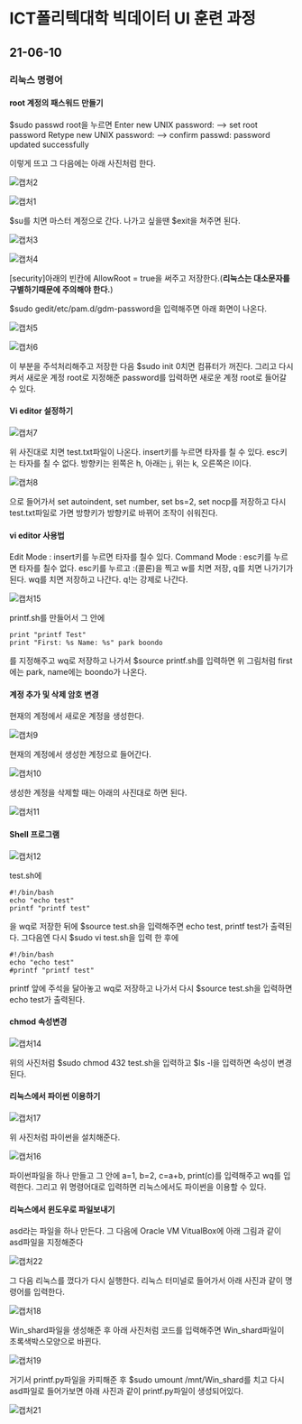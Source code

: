 # ICT폴리텍대학 빅데이터 UI 훈련 과정

## 21-06-10

### 리눅스 명령어

#### root 계정의 패스워드 만들기

$sudo passwd root을 누르면
Enter new UNIX password:              --> set root password
Retype new UNIX password:            --> confirm
passwd: password updated successfully

이렇게 뜨고 그 다음에는 아래 사진처럼 한다.

![캡처2](https://user-images.githubusercontent.com/76871728/121452097-cd09f480-c9d9-11eb-89a9-a71cea05043a.PNG)

![캡처1](https://user-images.githubusercontent.com/76871728/121452147-e612a580-c9d9-11eb-807a-42169f299eb1.PNG)

$su를 치면 마스터 계정으로 간다. 나가고 싶을땐 $exit을 쳐주면 된다.

![캡처3](https://user-images.githubusercontent.com/76871728/121452312-2eca5e80-c9da-11eb-876b-64c684344f7d.PNG)

![캡처4](https://user-images.githubusercontent.com/76871728/121452328-3984f380-c9da-11eb-8f07-a0bdf68e7daf.PNG)

[security]아래의 빈칸에 AllowRoot = true을 써주고 저장한다.(**리눅스는 대소문자를 구별하기때문에 주의해야 한다.**)

$sudo gedit/etc/pam.d/gdm-password을 입력해주면 아래 화면이 나온다.

![캡처5](https://user-images.githubusercontent.com/76871728/121452533-8ec10500-c9da-11eb-9db1-3ac67f637206.PNG)

![캡처6](https://user-images.githubusercontent.com/76871728/121453751-9b465d00-c9dc-11eb-9ba0-6845a0380c39.PNG)

이 부분을 주석처리해주고 저장한 다음 $sudo init 0치면 컴퓨터가 꺼진다.
그리고 다시 켜서 새로운 계정 root로 지정해준 password를 입력하면 새로운 계정 root로 들어갈수 있다.

#### Vi editor 설정하기

![캡처7](https://user-images.githubusercontent.com/76871728/121455148-f37e5e80-c9de-11eb-9269-d14987d7ec2f.PNG)

위 사진대로 치면 test.txt파일이 나온다. insert키를 누르면 타자를 칠 수 있다. esc키는 타자를 칠 수 없다. 방향키는 왼쪽은 h, 아래는 j, 위는 k, 오른쪽은 l이다.

![캡처8](https://user-images.githubusercontent.com/76871728/121455905-30972080-c9e0-11eb-8878-c97138f68be6.PNG)

으로 들어가서 set autoindent, set number, set bs=2, set nocp를 저장하고 다시 test.txt파일로 가면 방향키가 방향키로 바뀌어 조작이 쉬워진다.

#### vi editor 사용법

Edit Mode : insert키를 누르면 타자를 칠수 있다.
Command Mode : esc키를 누르면 타자를 칠수 없다.
esc키를 누르고 :(콜론)을 찍고 w를 치면 저장, q를 치면 나가기가 된다. wq를 치면 저장하고 나간다. q!는 강제로 나간다.

![캡처15](https://user-images.githubusercontent.com/76871728/121478904-7534b300-ca04-11eb-9ccc-d2608768b33c.PNG)

printf.sh를 만들어서 그 안에
```
print "printf Test"
print "First: %s Name: %s" park boondo
```
를 지정해주고 wq로 저장하고 나가서 $source printf.sh를 입력하면 위 그림처럼 first에는 park, name에는 boondo가 나온다.

#### 계정 추가 및 삭제 암호 변경

현재의 계정에서 새로운 계정을 생성한다.

![캡처9](https://user-images.githubusercontent.com/76871728/121466181-f171cb00-c9f1-11eb-8157-0df8d66ba350.PNG)

현재의 계정에서 생성한 계정으로 들어간다.

![캡처10](https://user-images.githubusercontent.com/76871728/121466339-37c72a00-c9f2-11eb-8dba-3befb1197f45.PNG)

생성한 계정을 삭제할 때는 아래의 사진대로 하면 된다.

![캡처11](https://user-images.githubusercontent.com/76871728/121467227-b40e3d00-c9f3-11eb-9d1e-32fdf4c4f084.PNG)

#### Shell 프로그램

![캡처12](https://user-images.githubusercontent.com/76871728/121471092-166a3c00-c9fa-11eb-8137-205f0a397aed.PNG)

test.sh에
```
#!/bin/bash
echo "echo test"
printf "printf test"
```
을 wq로 저장한 뒤에 $source test.sh을 입력해주면 echo test, printf test가 출력된다.
그다음엔 다시 $sudo vi test.sh을 입력 한 후에
```
#!/bin/bash
echo "echo test"
#printf "printf test"
```
printf 앞에 주석을 달아놓고 wq로 저장하고 나가서 다시 $source test.sh을 입력하면 echo test가 출력된다.

#### chmod 속성변경

![캡처14](https://user-images.githubusercontent.com/76871728/121475239-1cfbb200-ca00-11eb-9271-8655950941fa.PNG)

위의 사진처럼 $sudo chmod 432 test.sh을 입력하고 $ls -l을 입력하면 속성이 변경된다.

#### 리눅스에서 파이썬 이용하기

![캡처17](https://user-images.githubusercontent.com/76871728/121488696-47546c00-ca0e-11eb-8116-e2ed9c632f88.PNG)

위 사진처럼 파이썬을 설치해준다.

![캡처16](https://user-images.githubusercontent.com/76871728/121488773-5d622c80-ca0e-11eb-8a73-a13776163286.PNG)

파이썬파일을 하나 만들고 그 안에 a=1, b=2, c=a+b, print(c)를 입력해주고 wq를 입력한다. 그리고 위 명령어대로 입력하면 리눅스에서도 파이썬을 이용할 수 있다.

#### 리눅스에서 윈도우로 파일보내기

asd라는 파일을 하나 만든다. 그 다음에 Oracle VM VitualBox에 아래 그림과 같이 asd파일을 지정해준다

![캡처22](https://user-images.githubusercontent.com/76871728/121494445-b7192580-ca13-11eb-9796-6572ae13b5da.PNG)

그 다음 리눅스를 껐다가 다시 실행한다. 리눅스 터미널로 들어가서 아래 사진과 같이 명령어를 입력한다.

![캡처18](https://user-images.githubusercontent.com/76871728/121494876-18d98f80-ca14-11eb-92e2-61ad39cfef1e.PNG)

Win_shard파일을 생성해준 후 아래 사진처럼 코드를 입력해주면 Win_shard파일이 초록색박스모양으로 바뀐다.

![캡처19](https://user-images.githubusercontent.com/76871728/121495056-40305c80-ca14-11eb-908b-d75f95946114.PNG)

거기서 printf.py파일을 카피해준 후 $sudo umount /mnt/Win_shard를 치고 다시 asd파일로 들어가보면 아래 사진과 같이 printf.py파일이 생성되어있다.

![캡처21](https://user-images.githubusercontent.com/76871728/121495617-bb920e00-ca14-11eb-9233-b19d5f04dbd1.PNG)
